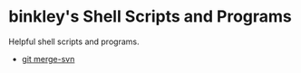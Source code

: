 # binkley's Shell Scripts and Programs

Helpful shell scripts and programs.

* [git merge-svn](git-merge-svn)
